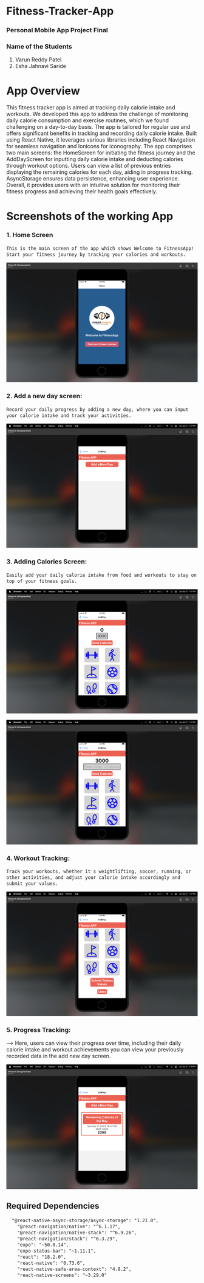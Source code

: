 # Fitness-Tracker-App

### Personal Mobile App Project Final

### Name of the Students
1. Varun Reddy Patel
2. Esha Jahnavi Saride

# App Overview

This fitness tracker app is aimed at tracking daily calorie intake and workouts. We developed this app to address the challenge of monitoring daily calorie consumption and exercise routines, which we found challenging on a day-to-day basis. The app is tailored for regular use and offers significant benefits in tracking and recording daily calorie intake. Built using React Native, it leverages various libraries including React Navigation for seamless navigation and Ionicons for iconography. The app comprises two main screens: the HomeScreen for initiating the fitness journey and the AddDayScreen for inputting daily calorie intake and deducting calories through workout options. Users can view a list of previous entries displaying the remaining calories for each day, aiding in progress tracking. AsyncStorage ensures data persistence, enhancing user experience. Overall, it provides users with an intuitive solution for monitoring their fitness progress and achieving their health goals effectively.

# Screenshots of the working App

### 1. Home Screen

    This is the main screen of the app which shows Welcome to FitnessApp! Start your fitness journey by tracking your calories and workouts.


![Homescreen](images/s1.png)

### 2. Add a new day screen:

    Record your daily progress by adding a new day, where you can input your calorie intake and track your activities.

![FitnessApp Screen](images/s2.png)

### 3. Adding Calories Screen:

    Easily add your daily calorie intake from food and workouts to stay on top of your fitness goals.

![Entering calories](images/s3.png)

![Display the number of calories you got today](images/s4.png)

### 4. Workout Tracking:

    Track your workouts, whether it's weightlifting, soccer, running, or other activities, and adjust your calorie intake accordingly and submit your values.

![submitting today's values](images/s5.png)

### 5. Progress Tracking:

--> Here, users can view their progress over time, including their daily calorie intake and workout achievements you can view your previously recorded data in the add new day screen.

![stored values](images/s6.png)

## Required Dependencies

```
  "@react-native-async-storage/async-storage": "1.21.0",
    "@react-navigation/native": "^6.1.17",
    "@react-navigation/native-stack": "^6.9.26",
    "@react-navigation/stack": "^6.3.29",
    "expo": "~50.0.14",
    "expo-status-bar": "~1.11.1",
    "react": "18.2.0",
    "react-native": "0.73.6",
    "react-native-safe-area-context": "4.8.2",
    "react-native-screens": "~3.29.0"
```
